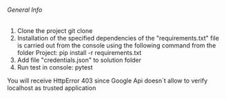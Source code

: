 ######  General Info  ######

1. Clone the project git clone
2. Installation of the specified dependencies of the "requirements.txt" file is carried out from
    the console using the following command from the folder Project: pip install -r requirements.txt
3. Add file "credentials.json" to solution folder
4. Run test in console: pytest

You will receive HttpError 403 since Google Api doesn`t allow to verify localhost as trusted application